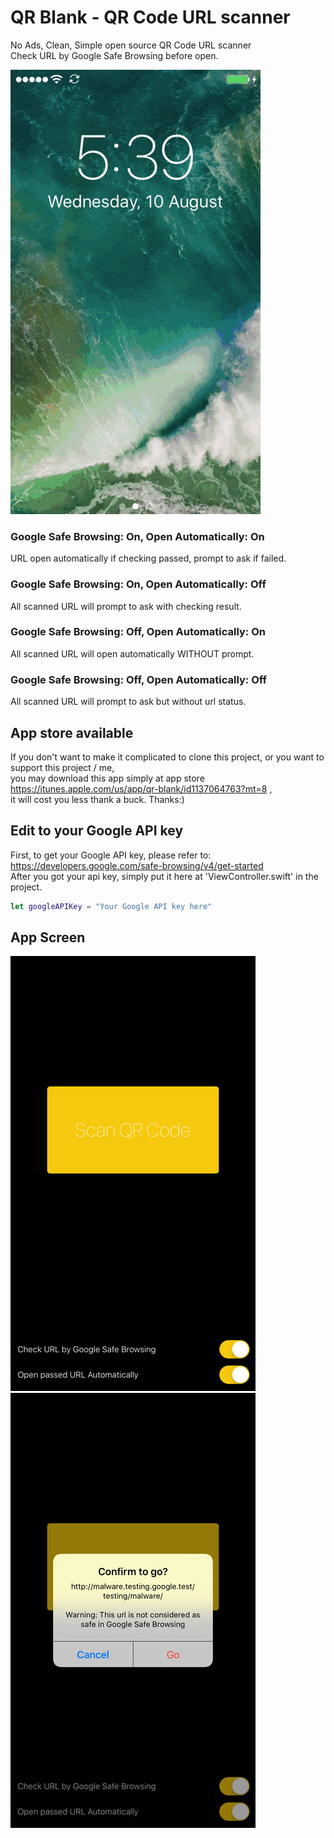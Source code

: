 # QR Blank - QR Code URL scanner

No Ads, Clean, Simple open source QR Code URL scanner  
Check URL by Google Safe Browsing before open.  

![Alt text](readme-images/intro.gif?raw=true "intro gif")

### Google Safe Browsing: On, Open Automatically: On
URL open automatically if checking passed, prompt to ask if failed.

### Google Safe Browsing: On, Open Automatically: Off
All scanned URL will prompt to ask with checking result.

### Google Safe Browsing: Off, Open Automatically: On
All scanned URL will open automatically WITHOUT prompt.

### Google Safe Browsing: Off, Open Automatically: Off
All scanned URL will prompt to ask but without url status.

## App store available
If you don't want to make it complicated to clone this project, or you want to support this project / me,  
you may download this app simply at app store https://itunes.apple.com/us/app/qr-blank/id1137064763?mt=8 ,  
it will cost you less thank a buck. Thanks:)

## Edit to your Google API key
First, to get your Google API key, please refer to: https://developers.google.com/safe-browsing/v4/get-started  
After you got your api key, simply put it here at 'ViewController.swift' in the project.  
```swift
let googleAPIKey = "Your Google API key here"
```

## App Screen
![Alt text](readme-images/screenA.jpeg?raw=true "screen A")
![Alt text](readme-images/screenB.jpeg?raw=true "screen B")
